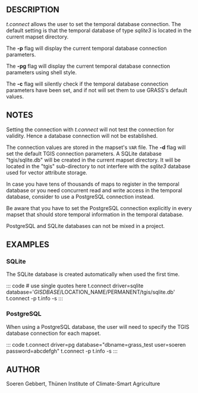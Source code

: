 ## DESCRIPTION

*t.connect* allows the user to set the temporal database connection. The
default setting is that the temporal database of type *sqlite3* is
located in the current mapset directory.

The **-p** flag will display the current temporal database connection
parameters.

The **-pg** flag will display the current temporal database connection
parameters using shell style.

The **-c** flag will silently check if the temporal database connection
parameters have been set, and if not will set them to use GRASS\'s
default values.

## NOTES

Setting the connection with *t.connect* will not test the connection for
validity. Hence a database connection will not be established.

The connection values are stored in the mapset\'s `VAR` file. The **-d**
flag will set the default TGIS connection parameters. A SQLite database
\"tgis/sqlite.db\" will be created in the current mapset directory. It
will be located in the \"tgis\" sub-directory to not interfere with the
*sqlite3* database used for vector attribute storage.

In case you have tens of thousands of maps to register in the temporal
database or you need concurrent read and write access in the temporal
database, consider to use a PostgreSQL connection instead.

Be aware that you have to set the PostgreSQL connection explicitly in
every mapset that should store temporal information in the temporal
database.

PostgreSQL and SQLite databases can not be mixed in a project.

## EXAMPLES

### SQLite

The SQLite database is created automatically when used the first time.

::: code
    # use single quotes here
    t.connect driver=sqlite database='$GISDBASE/$LOCATION_NAME/PERMANENT/tgis/sqlite.db'
    t.connect -p
    t.info -s
:::

### PostgreSQL

When using a PostgreSQL database, the user will need to specify the TGIS
database connection for each mapset.

::: code
    t.connect driver=pg database="dbname=grass_test user=soeren password=abcdefgh"
    t.connect -p
    t.info -s
:::

## AUTHOR

Soeren Gebbert, Thünen Institute of Climate-Smart Agriculture
